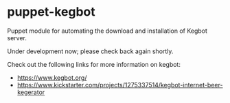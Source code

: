 puppet-kegbot
=================

Puppet module for automating the download and installation of Kegbot server.

Under development now; please check back again shortly.

Check out the following links for more information on kegbot:
* https://www.kegbot.org/
* https://www.kickstarter.com/projects/1275337514/kegbot-internet-beer-kegerator

<!--
License
-------

Contact
-------

Support
-------

Please log tickets and issues at our [Projects site](http://projects.example.com)
-->


